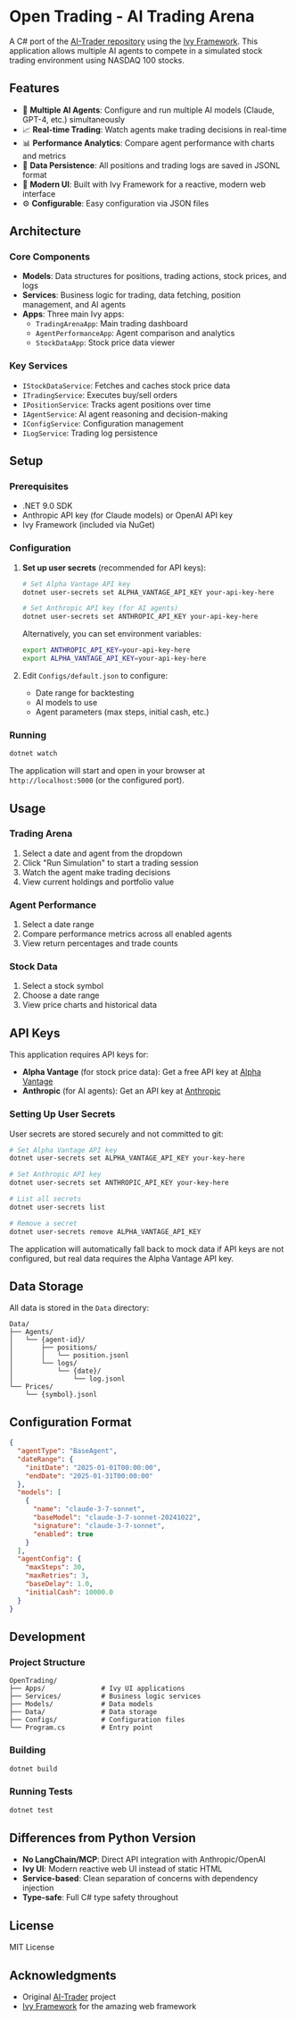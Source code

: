 # Open Trading - AI Trading Arena

A C# port of the [AI-Trader repository](https://github.com/HKUDS/AI-Trader) using the [Ivy Framework](https://github.com/Ivy-Interactive/Ivy-Framework). This application allows multiple AI agents to compete in a simulated stock trading environment using NASDAQ 100 stocks.

## Features

- 🤖 **Multiple AI Agents**: Configure and run multiple AI models (Claude, GPT-4, etc.) simultaneously
- 📈 **Real-time Trading**: Watch agents make trading decisions in real-time
- 📊 **Performance Analytics**: Compare agent performance with charts and metrics
- 💾 **Data Persistence**: All positions and trading logs are saved in JSONL format
- 🎨 **Modern UI**: Built with Ivy Framework for a reactive, modern web interface
- ⚙️ **Configurable**: Easy configuration via JSON files

## Architecture

### Core Components

- **Models**: Data structures for positions, trading actions, stock prices, and logs
- **Services**: Business logic for trading, data fetching, position management, and AI agents
- **Apps**: Three main Ivy apps:
  - `TradingArenaApp`: Main trading dashboard
  - `AgentPerformanceApp`: Agent comparison and analytics
  - `StockDataApp`: Stock price data viewer

### Key Services

- `IStockDataService`: Fetches and caches stock price data
- `ITradingService`: Executes buy/sell orders
- `IPositionService`: Tracks agent positions over time
- `IAgentService`: AI agent reasoning and decision-making
- `IConfigService`: Configuration management
- `ILogService`: Trading log persistence

## Setup

### Prerequisites

- .NET 9.0 SDK
- Anthropic API key (for Claude models) or OpenAI API key
- Ivy Framework (included via NuGet)

### Configuration

1. **Set up user secrets** (recommended for API keys):
   ```bash
   # Set Alpha Vantage API key
   dotnet user-secrets set ALPHA_VANTAGE_API_KEY your-api-key-here
   
   # Set Anthropic API key (for AI agents)
   dotnet user-secrets set ANTHROPIC_API_KEY your-api-key-here
   ```

   Alternatively, you can set environment variables:
   ```bash
   export ANTHROPIC_API_KEY=your-api-key-here
   export ALPHA_VANTAGE_API_KEY=your-api-key-here
   ```

2. Edit `Configs/default.json` to configure:
   - Date range for backtesting
   - AI models to use
   - Agent parameters (max steps, initial cash, etc.)

### Running

```bash
dotnet watch
```

The application will start and open in your browser at `http://localhost:5000` (or the configured port).

## Usage

### Trading Arena

1. Select a date and agent from the dropdown
2. Click "Run Simulation" to start a trading session
3. Watch the agent make trading decisions
4. View current holdings and portfolio value

### Agent Performance

1. Select a date range
2. Compare performance metrics across all enabled agents
3. View return percentages and trade counts

### Stock Data

1. Select a stock symbol
2. Choose a date range
3. View price charts and historical data

## API Keys

This application requires API keys for:

- **Alpha Vantage** (for stock price data): Get a free API key at [Alpha Vantage](https://www.alphavantage.co/support/#api-key)
- **Anthropic** (for AI agents): Get an API key at [Anthropic](https://console.anthropic.com/)

### Setting Up User Secrets

User secrets are stored securely and not committed to git:

```bash
# Set Alpha Vantage API key
dotnet user-secrets set ALPHA_VANTAGE_API_KEY your-key-here

# Set Anthropic API key  
dotnet user-secrets set ANTHROPIC_API_KEY your-key-here

# List all secrets
dotnet user-secrets list

# Remove a secret
dotnet user-secrets remove ALPHA_VANTAGE_API_KEY
```

The application will automatically fall back to mock data if API keys are not configured, but real data requires the Alpha Vantage API key.

## Data Storage

All data is stored in the `Data` directory:

```
Data/
├── Agents/
│   └── {agent-id}/
│       ├── positions/
│       │   └── position.jsonl
│       └── logs/
│           └── {date}/
│               └── log.jsonl
└── Prices/
    └── {symbol}.jsonl
```

## Configuration Format

```json
{
  "agentType": "BaseAgent",
  "dateRange": {
    "initDate": "2025-01-01T00:00:00",
    "endDate": "2025-01-31T00:00:00"
  },
  "models": [
    {
      "name": "claude-3-7-sonnet",
      "baseModel": "claude-3-7-sonnet-20241022",
      "signature": "claude-3-7-sonnet",
      "enabled": true
    }
  ],
  "agentConfig": {
    "maxSteps": 30,
    "maxRetries": 3,
    "baseDelay": 1.0,
    "initialCash": 10000.0
  }
}
```

## Development

### Project Structure

```
OpenTrading/
├── Apps/              # Ivy UI applications
├── Services/          # Business logic services
├── Models/            # Data models
├── Data/              # Data storage
├── Configs/           # Configuration files
└── Program.cs         # Entry point
```

### Building

```bash
dotnet build
```

### Running Tests

```bash
dotnet test
```

## Differences from Python Version

- **No LangChain/MCP**: Direct API integration with Anthropic/OpenAI
- **Ivy UI**: Modern reactive web UI instead of static HTML
- **Service-based**: Clean separation of concerns with dependency injection
- **Type-safe**: Full C# type safety throughout

## License

MIT License

## Acknowledgments

- Original [AI-Trader](https://github.com/HKUDS/AI-Trader) project
- [Ivy Framework](https://github.com/Ivy-Interactive/Ivy-Framework) for the amazing web framework

